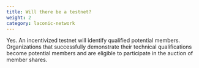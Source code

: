```yaml
---
title: Will there be a testnet?
weight: 2
category: laconic-network
---
```


Yes. An incentivized testnet will identify qualified potential members. Organizations that successfully demonstrate their technical qualifications become potential members and are eligible to participate in the auction of member shares.
